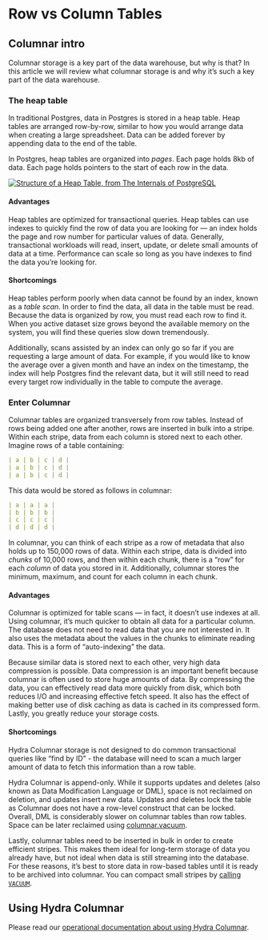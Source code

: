 # Row vs Column Tables

## Columnar intro

Columnar storage is a key part of the data warehouse, but why is that? In this article we will review what columnar storage is and why it’s such a key part of the data warehouse.

### The heap table

In traditional Postgres, data in Postgres is stored in a heap table. Heap tables are arranged row-by-row, similar to how you would arrange data when creating a large spreadsheet. Data can be added forever by appending data to the end of the table.

In Postgres, heap tables are organized into _pages_. Each page holds 8kb of data. Each page holds pointers to the start of each row in the data.

[![Structure of a Heap Table, from _The Internals of PostgreSQL_](https://www.interdb.jp/pg/img/fig-1-04.png)](https://www.interdb.jp/pg/pgsql01.html)

#### Advantages

Heap tables are optimized for transactional queries. Heap tables can use indexes to quickly find the row of data you are looking for — an index holds the page and row number for particular values of data. Generally, transactional workloads will read, insert, update, or delete small amounts of data at a time. Performance can scale so long as you have indexes to find the data you’re looking for.

#### Shortcomings

Heap tables perform poorly when data cannot be found by an index, known as a _table scan_. In order to find the data, all data in the table must be read. Because the data is organized by row, you must read each row to find it. When you active dataset size grows beyond the available memory on the system, you will find these queries slow down tremendously.

Additionally, scans assisted by an index can only go so far if you are requesting a large amount of data. For example, if you would like to know the average over a given month and have an index on the timestamp, the index will help Postgres find the relevant data, but it will still need to read every target row individually in the table to compute the average.

### Enter Columnar

Columnar tables are organized transversely from row tables. Instead of rows being added one after another, rows are inserted in bulk into a stripe. Within each stripe, data from each column is stored next to each other. Imagine rows of a table containing:

```yaml
| a | b | c | d |
| a | b | c | d |
| a | b | c | d |
```

This data would be stored as follows in columnar:

```yaml
| a | a | a |
| b | b | b |
| c | c | c |
| d | d | d |
```

In columnar, you can think of each stripe as a row of metadata that also holds up to 150,000 rows of data. Within each stripe, data is divided into _chunks_ of 10,000 rows, and then within each chunk, there is a “row” for each _column_ of data you stored in it. Additionally, columnar stores the minimum, maximum, and count for each column in each chunk.

#### Advantages

Columnar is optimized for table scans — in fact, it doesn’t use indexes at all. Using columnar, it’s much quicker to obtain all data for a particular column. The database does not need to read data that you are not interested in. It also uses the metadata about the values in the chunks to eliminate reading data. This is a form of “auto-indexing” the data.

Because similar data is stored next to each other, very high data compression is possible. Data compression is an important benefit because columnar is often used to store huge amounts of data. By compressing the data, you can effectively read data more quickly from disk, which both reduces I/O and increasing effective fetch speed. It also has the effect of making better use of disk caching as data is cached in its compressed form. Lastly, you greatly reduce your storage costs.

#### Shortcomings

Hydra Columnar storage is not designed to do common transactional queries like “find by ID” - the database will need to scan a much larger amount of data to fetch this information than a row table.

Hydra Columnar is append-only. While it supports updates and deletes (also
known as Data Modification Language or DML), space is not reclaimed on
deletion, and updates insert new data. Updates and deletes lock the table as
Columnar does not have a row-level construct that can be locked. Overall, DML
is considerably slower on columnar tables than row tables. Space can be later
reclaimed using [columnar.vacuum](../../concepts/updates-and-deletes.md).

Lastly, columnar tables need to be inserted in bulk in order to create
efficient stripes. This makes them ideal for long-term storage of data you
already have, but not ideal when data is still streaming into the database. For
these reasons, it’s best to store data in row-based tables until it is ready to
be archived into columnar. You can compact small stripes by [calling `VACUUM`](../../concepts/optimizing-query-performance.md#vacuum-tables).

## Using Hydra Columnar

Please read our [operational documentation about using Hydra Columnar](../../concepts/using-hydra-columnar.md).
